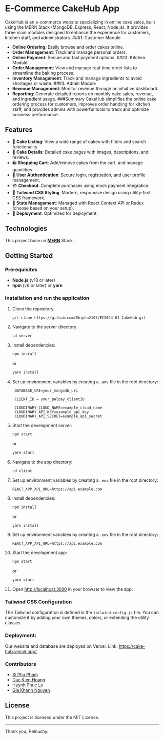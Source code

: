 # E-Commerce CakeHub App

CakeHub is an e-commerce website specializing in online cake sales, built using the MERN Stack (MongoDB, Express, React, Node.js). It provides three main modules designed to enhance the experience for customers, kitchen staff, and administrators.
###1. Customer Module
- **Online Ordering**: Easily browse and order cakes online.
- **Order Management**: Track and manage personal orders.
- **Online Payment**: Secure and fast payment options.
###2. Kitchen Module
- **Order Management**: View and manage real-time order lists to streamline the baking process.
- **Inventory Management**: Track and manage ingredients to avoid shortages or waste.
###3. Admin Module
- **Revenue Management**: Monitor revenue through an intuitive dashboard.
- **Reporting**: Generate detailed reports on monthly cake sales, revenue, and ingredient usage.
###Summary
CakeHub simplifies the online cake ordering process for customers, improves order handling for kitchen staff, and provides admins with powerful tools to track and optimize business performance.

## Features

- 🛒 **Cake Listing**: View a wide range of cakes with filters and search functionality.
- 📄 **Cake Details**: Detailed cake pages with images, descriptions, and reviews.
- 🛍️ **Shopping Cart**: Add/remove cakes from the cart, and manage quantities.
- 🔐 **User Authentication**: Secure login, registration, and user profile management.
- 💳 **Checkout**: Complete purchases using mock payment integration.
- 🎨 **Tailwind CSS Styling**: Modern, responsive design using utility-first CSS framework.
- 🔄 **State Management**: Managed with React Context API or Redux (choose based on your setup).
- 🚀 **Deployment**: Optimized for deployment.

## Technologies

This project base on [**MERN**](https://www.mongodb.com/resources/languages/mern-stack) Stack.

## Getting Started

### Prerequisites

- **Node.js** (v18 or later)
- **npm** (v6 or later) or **yarn**

### Installation and run the application

1. Clone the repository:

   ```bash
   git clone https://github.com/Shiphu2103/EC2024-04-CakeHub.git
   ```

2. Navigate to the server directory:

   ```bash
   cd server
   ```

3. Install dependencies:

   ```bash
   npm install
   ```

   or

   ```bash
   yarn install
   ```

4. Set up environment variables by creating a `.env` file in the root directory:

   ```
    DATABASE_URI=your_mongodb_uri

    CLIENT_ID = your_palpay_clientID

    CLOUDINARY_CLOUD_NAME=example_cloud_name
    CLOUDINARY_API_KEY=example_api_key
    CLOUDINARY_API_SECRET=example_api_secret

   ```

5. Start the development server:

   ```bash
   npm start
   ```

   or

   ```bash
   yarn start
   ```

6. Navigate to the app directory:

   ```bash
   cd client
   ```

7. Set up environment variables by creating a `.env` file in the root directory:

   ```
   REACT_APP_API_URL=https://api.example.com
   ```

8. Install dependencies:

   ```bash
   npm install
   ```

   or

   ```bash
   yarn install
   ```

9. Set up environment variables by creating a `.env` file in the root directory:

   ```
   REACT_APP_API_URL=https://api.example.com
   ```

10. Start the development app:

    ```bash
    npm start
    ```

    or

    ```bash
    yarn start
    ```

11. Open [http://localhost:3000](http://localhost:3000) in your browser to view the app.

### Tailwind CSS Configuration

The Tailwind configuration is defined in the `tailwind.config.js` file. You can customize it by adding your own themes, colors, or extending the utility classes.

### Deployment:

Our website and database are deployed on Vercel. 
Link: https://cake-hub.vercel.app/

### Contributors

- [Si Phu Pham](https://github.com/Shiphu2103)
- [Duc Kien Hoang](https://github.com/duckien2012)
- [Huynh Phuc Le](https://github.com/Shiphu2103)
- [Gia Khanh Nguyen](https://github.com/KyleKennyNelson)

## License

This project is licensed under the MIT License.

---
Thank you, 
Pelnuchy.
